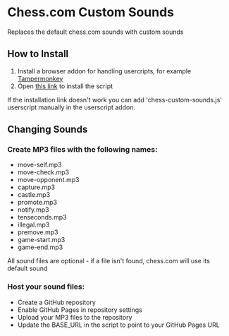 # Chess.com Custom Sounds
Replaces the default chess.com sounds with custom sounds

## How to Install
1. Install a browser addon for handling usercripts, for example [Tampermonkey](https://www.tampermonkey.net/)
2. Open [this link](https://github.com/zesizesizesi/chess.com-custom-sounds/raw/main/chess-custom-sounds.js) to install the script

If the installation link doesn't work you can add 'chess-custom-sounds.js' userscript manually in the userscript addon.
## Changing Sounds

### Create MP3 files with the following names:
- move-self.mp3
- move-check.mp3
- move-opponent.mp3
- capture.mp3 
- castle.mp3
- promote.mp3
- notify.mp3
- tenseconds.mp3
- illegal.mp3
- premove.mp3
- game-start.mp3
- game-end.mp3
  
All sound files are optional - if a file isn't found, chess.com will use its default sound


### Host your sound files:
- Create a GitHub repository
- Enable GitHub Pages in repository settings
- Upload your MP3 files to the repository
- Update the BASE_URL in the script to point to your GitHub Pages URL
